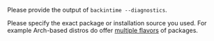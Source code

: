Please provide the output of `backintime --diagnostics`.

Please specify the exact package or installation source you used. For example Arch-based distros do offer [multiple flavors](https://aur.archlinux.org/packages?K=backintime) of packages.

